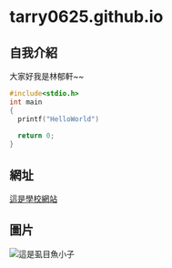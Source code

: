 # tarry0625.github.io

## 自我介紹
大家好我是林郁軒~~
```C
#include<stdio.h>
int main
{
  printf("HelloWorld")
  
  return 0;
}

```


## 網址
[這是學校網站](https://moodle.mcu.edu.tw/)
## 圖片
![這是虱目魚小子](https://img.ltn.com.tw/Upload/liveNews/BigPic/600_1390343_1.jpg)
